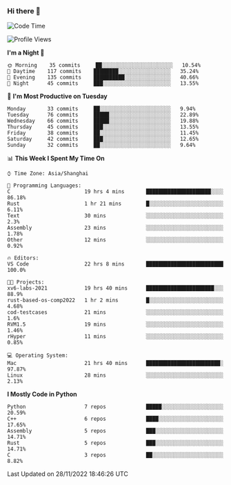 ### Hi there 👋

<!--
**KarmaD7/KarmaD7** is a ✨ _special_ ✨ repository because its `README.md` (this file) appears on your GitHub profile.

Here are some ideas to get you started:

- 🔭 I’m currently working on ...
- 🌱 I’m currently learning ...
- 👯 I’m looking to collaborate on ...
- 🤔 I’m looking for help with ...
- 💬 Ask me about ...
- 📫 How to reach me: ...
- 😄 Pronouns: ...
- ⚡ Fun fact: ...
-->

<!--START_SECTION:waka-->
![Code Time](http://img.shields.io/badge/Code%20Time-136%20hrs%2014%20mins-blue)

![Profile Views](http://img.shields.io/badge/Profile%20Views-0-blue)

**I'm a Night 🦉** 

```text
🌞 Morning    35 commits     ██░░░░░░░░░░░░░░░░░░░░░░░   10.54% 
🌆 Daytime    117 commits    ████████░░░░░░░░░░░░░░░░░   35.24% 
🌃 Evening    135 commits    ██████████░░░░░░░░░░░░░░░   40.66% 
🌙 Night      45 commits     ███░░░░░░░░░░░░░░░░░░░░░░   13.55%

```
📅 **I'm Most Productive on Tuesday** 

```text
Monday       33 commits     ██░░░░░░░░░░░░░░░░░░░░░░░   9.94% 
Tuesday      76 commits     █████░░░░░░░░░░░░░░░░░░░░   22.89% 
Wednesday    66 commits     █████░░░░░░░░░░░░░░░░░░░░   19.88% 
Thursday     45 commits     ███░░░░░░░░░░░░░░░░░░░░░░   13.55% 
Friday       38 commits     ██░░░░░░░░░░░░░░░░░░░░░░░   11.45% 
Saturday     42 commits     ███░░░░░░░░░░░░░░░░░░░░░░   12.65% 
Sunday       32 commits     ██░░░░░░░░░░░░░░░░░░░░░░░   9.64%

```


📊 **This Week I Spent My Time On** 

```text
⌚︎ Time Zone: Asia/Shanghai

💬 Programming Languages: 
C                        19 hrs 4 mins       █████████████████████░░░░   86.18% 
Rust                     1 hr 21 mins        █░░░░░░░░░░░░░░░░░░░░░░░░   6.11% 
Text                     30 mins             ░░░░░░░░░░░░░░░░░░░░░░░░░   2.3% 
Assembly                 23 mins             ░░░░░░░░░░░░░░░░░░░░░░░░░   1.78% 
Other                    12 mins             ░░░░░░░░░░░░░░░░░░░░░░░░░   0.92%

🔥 Editors: 
VS Code                  22 hrs 8 mins       █████████████████████████   100.0%

🐱‍💻 Projects: 
xv6-labs-2021            19 hrs 40 mins      ██████████████████████░░░   88.9% 
rust-based-os-comp2022   1 hr 2 mins         █░░░░░░░░░░░░░░░░░░░░░░░░   4.68% 
cod-testcases            21 mins             ░░░░░░░░░░░░░░░░░░░░░░░░░   1.6% 
RVM1.5                   19 mins             ░░░░░░░░░░░░░░░░░░░░░░░░░   1.46% 
rHyper                   11 mins             ░░░░░░░░░░░░░░░░░░░░░░░░░   0.85%

💻 Operating System: 
Mac                      21 hrs 40 mins      ████████████████████████░   97.87% 
Linux                    28 mins             ░░░░░░░░░░░░░░░░░░░░░░░░░   2.13%

```

**I Mostly Code in Python** 

```text
Python                   7 repos             █████░░░░░░░░░░░░░░░░░░░░   20.59% 
C++                      6 repos             ████░░░░░░░░░░░░░░░░░░░░░   17.65% 
Assembly                 5 repos             ███░░░░░░░░░░░░░░░░░░░░░░   14.71% 
Rust                     5 repos             ███░░░░░░░░░░░░░░░░░░░░░░   14.71% 
C                        3 repos             ██░░░░░░░░░░░░░░░░░░░░░░░   8.82%

```



 Last Updated on 28/11/2022 18:46:26 UTC
<!--END_SECTION:waka-->
